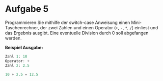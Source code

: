 # Aufgabe 5

Programmieren Sie mithilfe der switch-case Anweisung einen Mini-Taschenrechner, der zwei
Zahlen und einen Operator (`+`, `-`, `*`, `/`) einliest und das Ergebnis ausgibt. Eine eventuelle
Division durch 0 soll abgefangen werden.

__Beispiel Ausgabe:__

```c
Zahl 1: 10
Operator: +
Zahl 2: 2.5

10 + 2.5 = 12.5
```
